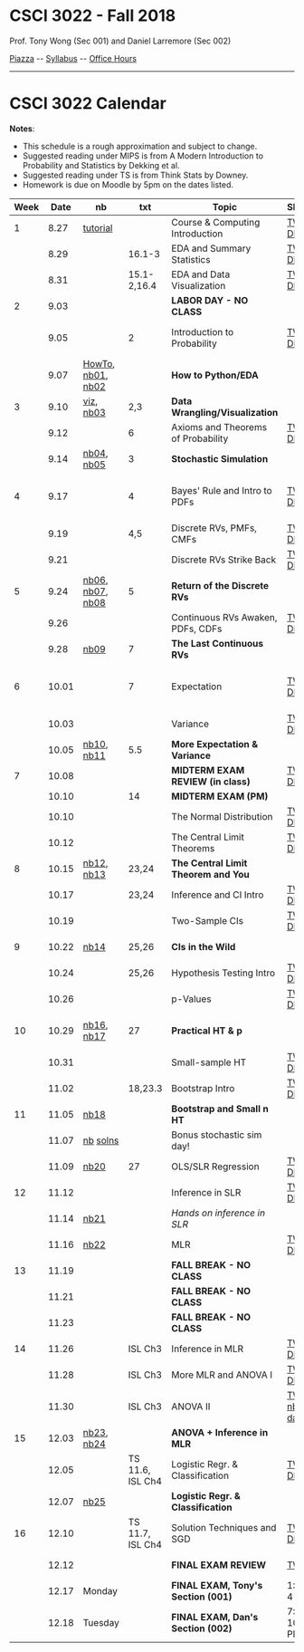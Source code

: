 # CSCI 3022 - Fall 2018

Prof. Tony Wong (Sec 001) and Daniel Larremore (Sec 002)

[Piazza](https://piazza.com/colorado/fall2018/csci3022/home) -- [Syllabus](https://github.com/dblarremore/csci3022/blob/master/resources/syllabus.md) -- [Office Hours](https://goo.gl/YzMniJ)

***

# CSCI 3022 Calendar

**Notes**:
- This schedule is a rough approximation and subject to change.
- Suggested reading under MIPS is from A Modern Introduction to Probability and Statistics by Dekking et al. 
- Suggested reading under TS is from Think Stats by Downey. 
- Homework is due on Moodle by 5pm on the dates listed.

| Week |  Date  |  nb       |  txt        |         Topic                            |  Slides     |  Hmwk            | 
|------|--------|-----------|-------------|------------------------------------------|-------------|------------------| 
| 1    | 8.27   | [tutorial](https://github.com/dblarremore/csci3022/blob/master/notebooks/NumpyPandasTutorial.ipynb)          |             | Course & Computing Introduction          | [TW](https://drive.google.com/open?id=1P9vpqgDoLNYYe0ndQtjPrF8oD2uw-C9H) [DL](https://github.com/dblarremore/csci3022/blob/master/slides/lec1.pdf)            |                  | 
|      | 8.29   |           | 16.1-3      | EDA and Summary Statistics               | [TW](https://drive.google.com/open?id=1sqdIGKmCPCHcVo4bS79zGZpwic2H_6T7) [DL](https://github.com/dblarremore/csci3022/blob/master/slides/lec2.pdf)           |                  | 
|      | 8.31   |           | 15.1-2,16.4 | EDA and Data Visualization              |  [TW](https://drive.google.com/open?id=1m5PvrG0hKUAu8QSOeCYH24RiSrsKcysk) [DL](https://github.com/dblarremore/csci3022/blob/master/slides/lec3.pdf)               | 
| 2    | 9.03   |           |             | **LABOR DAY - NO CLASS**                 |             |                  | 
|      | 9.05   |           | 2 | Introduction to Probability               |  [TW](https://github.com/dblarremore/csci3022/blob/master/slides/lec4_TW.pdf) [DL](https://github.com/dblarremore/csci3022/blob/master/slides/lec4.pdf)           | [Quizlet01 due](https://moodle.cs.colorado.edu/mod/quiz/view.php?id=26849), [hw1  posted](https://github.com/dblarremore/csci3022/tree/master/homework/homework1)      | 
|      | 9.07   | [HowTo](https://github.com/dblarremore/csci3022/blob/master/notebooks/nb00_python_question_mark.ipynb), [nb01](https://github.com/dblarremore/csci3022/blob/master/notebooks/nb01_pandas_titanic.ipynb), [nb02](https://github.com/dblarremore/csci3022/blob/master/notebooks/nb02_summarystats_weather.ipynb)          |             | **How to Python/EDA**                       |             |                  | 
| 3    | 9.10   | [viz](https://github.com/dblarremore/csci3022/blob/master/notebooks/nb_bonus_thePlotThickens.ipynb), [nb03](https://github.com/dblarremore/csci3022/blob/master/notebooks/nb03_graphical_summaries_wrangling.ipynb)          | 2,3         | **Data Wrangling/Visualization**                        |             |                  | 
|      | 9.12   |           | 6           | Axioms and Theorems of Probability       | [TW](https://drive.google.com/open?id=1c9dy7BSgmXBQHMUigDix5BARj2WwxvHS) [DL](https://github.com/dblarremore/csci3022/blob/master/slides/lec5.pdf)            |                  | 
|      | 9.14   | [nb04](https://github.com/dblarremore/csci3022/blob/master/notebooks/nb04_stochastic_simulation.ipynb), [nb05](https://github.com/dblarremore/csci3022/blob/master/notebooks/nb05_condl_total_prob.ipynb)          | 3           | **Stochastic Simulation**                |             | [hw1 due](https://moodle.cs.colorado.edu/mod/assign/view.php?id=26848)          | 
| 4    | 9.17   |           | 4           | Bayes' Rule and Intro to PDFs            | [TW](https://drive.google.com/open?id=1ztkNZbF6lGapdreF1GJhXnXQN6uA9EvD) [DL](https://github.com/dblarremore/csci3022/blob/master/slides/lec6.pdf)           | [hw2 posted](https://github.com/dblarremore/csci3022/tree/master/homework/homework2), [Quizlet02 due](https://moodle.cs.colorado.edu/mod/quiz/view.php?id=26850)       | 
|      | 9.19   |           | 4,5         | Discrete RVs, PMFs, CMFs                 | [TW](https://drive.google.com/open?id=1PA0Vn3k8a9PnnrwqzFWLifaqiLsasZti) [DL](https://github.com/dblarremore/csci3022/blob/master/slides/lec7.pdf)           |                  | 
|      | 9.21   |           |             | Discrete RVs Strike Back                 | [TW](https://drive.google.com/open?id=1vLMU7UhtHHZGJPBWgH8tlfc9BKWcy1Yr) [DL](https://github.com/dblarremore/csci3022/blob/master/slides/lec8.pdf)            |                  | 
| 5    | 9.24   | [nb06](https://github.com/dblarremore/csci3022/blob/master/notebooks/nb06_bayes_LTP.ipynb), [nb07](https://github.com/dblarremore/csci3022/blob/master/notebooks/nb07_discrete_rvs.ipynb), [nb08](https://github.com/dblarremore/csci3022/blob/master/notebooks/nb08_more_discrete_rvs.ipynb)          | 5           | **Return of the Discrete RVs**           |             |  [Quizlet03 due](https://moodle.cs.colorado.edu/mod/quiz/view.php?id=26851)                | 
|      | 9.26   |           |             | Continuous RVs Awaken, PDFs, CDFs        | [TW](https://drive.google.com/open?id=1M5D7GcLQyvovbSOXAZrsLdVlG-YLQWbr) [DL](https://github.com/dblarremore/csci3022/blob/master/slides/lec9.pdf)           |                  | 
|      | 9.28   | [nb09](https://github.com/dblarremore/csci3022/blob/master/notebooks/nb09_continuousRVs.ipynb)          | 7           | **The Last Continuous RVs**              |             | [hw2 due](https://moodle.cs.colorado.edu/mod/assign/view.php?id=26852)          | 
| 6    | 10.01  |           | 7           | Expectation                              | [TW](https://drive.google.com/open?id=1c-Uu3ma82gBetxFjow5q6MNTtgs7o-TA) [DL](https://github.com/dblarremore/csci3022/blob/master/slides/lec10.pdf)           | [hw3 posted](https://github.com/dblarremore/csci3022/tree/master/homework/homework3), [Quizlet04 due](https://moodle.cs.colorado.edu/mod/quiz/view.php?id=26853)       | 
|      | 10.03  |           |             | Variance                                 | [TW](https://drive.google.com/open?id=1g-rJbqj2_4WxFCFX5Xc9RX3LuPFcS0cf) [DL](https://github.com/dblarremore/csci3022/blob/master/slides/lec11.pdf)           |                  | 
|      | 10.05  | [nb10](https://github.com/dblarremore/csci3022/blob/master/notebooks/nb10_expectation.ipynb), [nb11](https://github.com/dblarremore/csci3022/blob/master/notebooks/nb11_exp_and_var.ipynb)          | 5.5         | **More Expectation & Variance**          |             | [Quizlet05 due](https://moodle.cs.colorado.edu/mod/quiz/view.php?id=26854)                 | 
| 7    | 10.08  |           |             | **MIDTERM EXAM REVIEW (in class)**                 | [TW](https://drive.google.com/open?id=14ymiiBgYrrm65CFhjxSDHsg97JuSFyT0) [DL](https://github.com/dblarremore/csci3022/blob/master/slides/DL_review.pdf)            |                  | 
|      | 10.10  |           | 14          | **MIDTERM EXAM (PM)**                  |             |                  | 
|      | 10.10  |           |             | The Normal Distribution                |  [TW](https://drive.google.com/open?id=1i0pTIas7Pk1oOVVbvgJcLGknOnqFwHwr) [DL](https://github.com/dblarremore/csci3022/blob/master/slides/lec12.pdf)          |                  | 
|      | 10.12  |           |             |  The Central Limit Theorems                   | [TW](https://drive.google.com/open?id=1f2Nmf2qO2ls0fhvX2-jKQbUBdRjkr-5h) [DL](https://github.com/dblarremore/csci3022/blob/master/slides/lec13.pdf)            | [hw3 due](https://moodle.cs.colorado.edu/mod/assign/view.php?id=26855)          | 
| 8    | 10.15  | [nb12](https://github.com/dblarremore/csci3022/blob/master/notebooks/nb12_normal.ipynb), [nb13](https://github.com/dblarremore/csci3022/blob/master/notebooks/nb13_centrallimitthm.ipynb)          | 23,24       | **The Central Limit Theorem and You**    |             | [hw4 posted](https://github.com/dblarremore/csci3022/tree/master/homework/homework4)       | 
|      | 10.17  |           | 23,24       | Inference and CI Intro                   | [TW](https://drive.google.com/open?id=12FT-E4-RBE5hCpAgcAPwdo3fMOPa4JVh) [DL](https://github.com/dblarremore/csci3022/blob/master/slides/lec14.pdf)            | [Quizlet06 due](https://moodle.cs.colorado.edu/mod/quiz/view.php?id=26857)                 | 
|      | 10.19  |           |             | Two-Sample CIs                           | [TW](https://drive.google.com/open?id=1mrpE26X6bbwg1ec4P_7rrCUr_GaZ_ID5) [DL](https://github.com/dblarremore/csci3022/blob/master/slides/lec15.pdf)              |                  | 
| 9    | 10.22  | [nb14](https://github.com/dblarremore/csci3022/blob/master/notebooks/nb14_confidenceintervals.ipynb)          | 25,26       | **CIs in the Wild**                      |             | [Quizlet07 due](https://moodle.cs.colorado.edu/mod/quiz/view.php?id=26859)                 | 
|      | 10.24  |           | 25,26       | Hypothesis Testing Intro                 | [TW](https://drive.google.com/open?id=1CG6wI3sBGLekTfz_OMDZFIO3_fCKO8Ft) [DL](https://github.com/dblarremore/csci3022/blob/master/slides/lec16.pdf)           |                  | 
|      | 10.26  |           |             | p-Values                                 | [TW](https://drive.google.com/open?id=1PNaCXf-f9MVMYkwV4op0bWL8c0L7hqji) [DL](https://github.com/dblarremore/csci3022/blob/master/slides/lec17.pdf)            | [hw4 due](https://moodle.cs.colorado.edu/mod/assign/view.php?id=26856)          | 
| 10   | 10.29  | [nb16](https://github.com/dblarremore/csci3022/blob/master/notebooks/nb16_ht.ipynb), [nb17](https://github.com/dblarremore/csci3022/blob/master/notebooks/nb17_pvals.ipynb)          | 27          | **Practical HT & p**                     |             | [Quizlet08 due](https://moodle.cs.colorado.edu/mod/quiz/view.php?id=26862), [hw5 posted](https://github.com/dblarremore/csci3022/tree/master/homework/homework5)       | 
|      | 10.31  |           |             | Small-sample HT                          | [TW](https://drive.google.com/open?id=1KlR2YvpIr4wd0_tlRpc8hGgaIcpF2CA8) [DL](https://drive.google.com/open?id=1FD00N79p7e_8EjFE_A_ch5I384QIWJV-)            |                  | 
|      | 11.02  |           | 18,23.3     |  Bootstrap Intro                         | [TW](https://drive.google.com/open?id=1_vYh7BD-XQAK0uI62uSnPf4KAbHvR8CM) [DL](https://github.com/dblarremore/csci3022/blob/master/slides/lec19.pdf)           |                  | 
| 11   | 11.05  | [nb18](https://github.com/dblarremore/csci3022/blob/master/notebooks/nb18_bootstrap.ipynb)          |             | **Bootstrap and Small n HT**             |             | [Quizlet09 due](https://moodle.cs.colorado.edu/mod/quiz/view.php?id=26863)                 | 
|      | 11.07  |  [nb](https://github.com/dblarremore/csci3022/blob/master/notebooks/nb_blackjack.ipynb) [solns](https://github.com/dblarremore/csci3022/blob/master/notebooks/nb_blackjack_solutions.ipynb)        |             | Bonus stochastic sim day!                                      |             |                  | 
|      | 11.09  | [nb20](https://github.com/dblarremore/csci3022/blob/master/notebooks/nb20_regression.ipynb)          | 27          | OLS/SLR Regression                       | [TW](https://drive.google.com/open?id=1uBxpig9_Dib0gIWdkUm1Aa_rghSWPWbR) [DL](https://github.com/dblarremore/csci3022/blob/master/slides/lec20.pdf)            | [hw5 due](https://moodle.cs.colorado.edu/mod/assign/view.php?id=26858)          | 
| 12   | 11.12  |           |             | Inference in SLR                         | [TW](https://drive.google.com/open?id=1pYtN_ZtZiKUSwfzEBohBfmlljTZZcWel) [DL](https://github.com/dblarremore/csci3022/blob/master/slides/lec21.pdf)            | [hw6 posted](https://github.com/dblarremore/csci3022/tree/master/homework/homework6)       | 
|      | 11.14  | [nb21](https://github.com/dblarremore/csci3022/blob/master/notebooks/nb21_SLRinference.ipynb)          |             | *Hands on inference in SLR*              |             |                  | 
|      | 11.16  | [nb22](https://github.com/dblarremore/csci3022/blob/master/notebooks/nb22_MLR.ipynb)          |             | MLR                                      |  [TW](https://drive.google.com/open?id=1GqVjWrcCDrM5c10QMpcuC276Fseh9dpj) [DL](https://github.com/dblarremore/csci3022/blob/master/slides/lec22.pdf)          | [Quizlet10 due](https://moodle.cs.colorado.edu/mod/quiz/view.php?id=26864)                 | 
| 13   | 11.19  |           |             | **FALL BREAK - NO CLASS**                |             |                  | 
|      | 11.21  |           |             | **FALL BREAK - NO CLASS**                |             |                  | 
|      | 11.23  |           |             | **FALL BREAK - NO CLASS**                |             |                  | 
| 14   | 11.26  |           | ISL Ch3     | Inference in MLR                         | [TW](https://drive.google.com/open?id=1GNStO8PLWZJF2ZhzfvzMRmYprmoSFKHZ) [DL](https://github.com/dblarremore/csci3022/blob/master/slides/lec23.pdf)            | practicum posted | 
|      | 11.28  |           | ISL Ch3     | More MLR and ANOVA I                     | [TW](https://drive.google.com/open?id=1FPri5fdfLy64v4R2k4zbu1-swDGWh6ez) [DL](https://github.com/dblarremore/csci3022/blob/master/slides/lec24.pdf)            |                  | 
|      | 11.30  |           | ISL Ch3     | ANOVA II                                 | [TW-nb](https://github.com/dblarremore/csci3022/blob/master/notebooks/bonus_anova.ipynb), [data](https://github.com/dblarremore/csci3022/blob/master/notebooks/data/holding_breath.csv)            | [hw6 due](https://moodle.cs.colorado.edu/mod/assign/view.php?id=26861)          | 
| 15   | 12.03  | [nb23](https://github.com/dblarremore/csci3022/blob/master/notebooks/nb23_MLRinference.ipynb), [nb24](https://github.com/dblarremore/csci3022/blob/master/notebooks/nb24_ANOVA.ipynb)          |             | **ANOVA + Inference in MLR**             |             |                  | 
|      | 12.05  |           | TS 11.6, ISL Ch4  | Logistic Regr. & Classification          |  [TW](https://drive.google.com/open?id=1UsWVnxE2RVJfRjbWswlkawR0lQ07rIfM) [DL](https://github.com/dblarremore/csci3022/blob/master/slides/lec25.pdf)          |                  | 
|      | 12.07  | [nb25](https://github.com/dblarremore/csci3022/blob/master/notebooks/nb25_logisticregression.ipynb)          |             | **Logistic Regr. & Classification**      |             |                  | 
| 16   | 12.10  |           | TS 11.7, ISL Ch4  | Solution Techniques and SGD              | [TW](https://drive.google.com/open?id=1t9IesVAPaKAduOLrojm5FtUMBKsqFWGJ) [DL](https://github.com/dblarremore/csci3022/blob/master/slides/lec26.pdf)            |                  | 
|      | 12.12  |           |             | **FINAL EXAM REVIEW**                    | [TW](https://drive.google.com/open?id=1Y3Kvf2yIvCureLTGHp7TliRBY9wThqAJ)            | practicum due    | 
|      | 12.17  | Monday    |             | **FINAL EXAM, Tony's Section (001)**     | 1:30-4 PM   |                  | 
|      | 12.18  | Tuesday   |             | **FINAL EXAM, Dan's Section (002)**      | 7:30-10 PM  |                  | 
